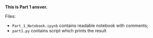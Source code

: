 **This is Part 1 ansver.**

Files:
* `Part_1_Notebook.ipynb` contains readable notebook with comments;
* `part1.py` contains  script which prints the result

